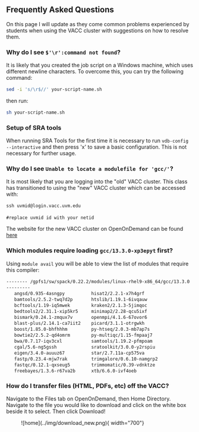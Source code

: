## Frequently Asked Questions

On this page I will update as they come common problems experienced by students when using the VACC cluster with suggestions on how to resolve them. 

### Why do I see `$'\r':command not found`? 

It is likely that you created the job script on a Windows machine, which uses different newline characters. To overcome this, you can try the following command: 

```bash
sed -i 's/\r$//' your-script-name.sh
```

then run: 

```bash
sh your-script-name.sh
```

### Setup of SRA tools 

When running SRA Tools for the first time it is necessary to run `vdb-config --interactive` and then press 'x' to save a basic configuration. This is not necessary for further usage. 

### Why do I see `Unable to locate a modulefile for 'gcc/'`? 

It is most likely that you are logging into the "old" VACC cluster. This class has transitioned to using the "new" VACC cluster which can be accessed with: 

```
ssh uvmid@login.vacc.uvm.edu

#replace uvmid id with your netid
```

The website for the new VACC cluster on OpenOnDemand can be found [here](https://ondemand.vacc.uvm.edu/pun/sys/dashboard)

### Which modules require loading `gcc/13.3.0-xp3epyt` first? 

Using `module avail` you will be able to view the list of modules that require this compiler:

```
-------- /gpfs1/sw/spack/0.22.2/modules/linux-rhel9-x86_64/gcc/13.3.0 ---------
   angsd/0.935-4asngpy          hisat2/2.2.1-x7h4grf
   bamtools/2.5.2-twq7d2p       htslib/1.19.1-6ivqauw
   bcftools/1.19-iq5mwek        kraken2/2.1.3-5jimqoc
   bedtools2/2.31.1-xip5kr5     minimap2/2.28-qcu5ixf
   bismark/0.24.1-zmqux7v       openmpi/4.1.6-67ovor6
   blast-plus/2.14.1-ca7iit2    picard/3.1.1-otrgwkh
   boost/1.85.0-bhfhhhm         py-htseq/2.0.3-mb7ap7s
   bowtie2/2.5.2-qd4omrm        py-multiqc/1.15-fmpaaj7
   bwa/0.7.17-iqv3cxl           samtools/1.19.2-pfmpoam
   cgal/5.6-ng5gssh             sratoolkit/3.0.0-y2rspiu
   eigen/3.4.0-auuuz67          star/2.7.11a-cp575va
   fastp/0.23.4-mjw7rak         trimgalore/0.6.10-namgrp2
   fastqc/0.12.1-qxseug5        trimmomatic/0.39-vdnktze
   freebayes/1.3.6-r67va2b      xtb/6.6.0-ivf4oeb
```

### How do I transfer files (HTML, PDFs, etc) off the VACC? 

Navigate to the Files tab on OpenOnDemand, then Home Directory. Navigate to the file you would like to download and click on the white box beside it to select. Then click Download!

<figure markdown="span">
  ![home](../img/download_new.png){ width="700"}
</figure>



